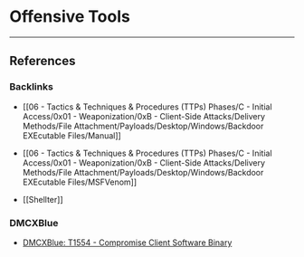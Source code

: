 # Offensive Tools

---
## References

### Backlinks

- [[06 - Tactics & Techniques & Procedures (TTPs) Phases/C - Initial Access/0x01 - Weaponization/0xB - Client-Side Attacks/Delivery Methods/File Attachment/Payloads/Desktop/Windows/Backdoor EXEcutable Files/Manual]]

- [[06 - Tactics & Techniques & Procedures (TTPs) Phases/C - Initial Access/0x01 - Weaponization/0xB - Client-Side Attacks/Delivery Methods/File Attachment/Payloads/Desktop/Windows/Backdoor EXEcutable Files/MSFVenom]]

- [[Shellter]]

### DMCXBlue

- [DMCXBlue: T1554 - Compromise Client Software Binary](https://dmcxblue.gitbook.io/red-team-notes-2-0/red-team-techniques/persistence/t1554-compromise-client-software-binary)